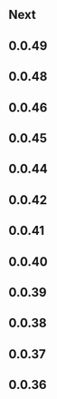 ## Next

## 0.0.49

## 0.0.48

## 0.0.46

## 0.0.45

## 0.0.44

## 0.0.42

## 0.0.41

## 0.0.40

## 0.0.39

## 0.0.38

## 0.0.37

## 0.0.36